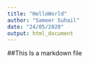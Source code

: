 ```yaml
---
title: "HelloWorld"
author: "Sameer Suhail"
date: "24/05/2020"
output: html_document
---
```


##This Is a markdown file